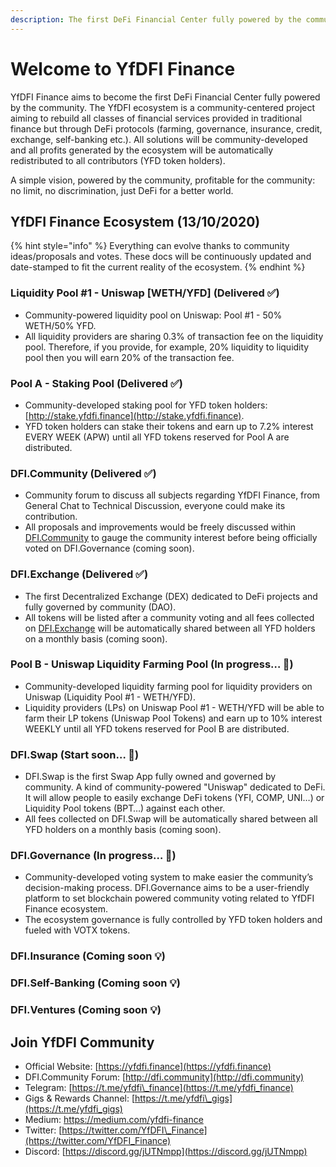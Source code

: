 ```yaml
---
description: The first DeFi Financial Center fully powered by the community.
---
```


# Welcome to YfDFI Finance

YfDFI Finance aims to become the first DeFi Financial Center fully powered by the community. The YfDFI ecosystem is a community-centered project aiming to rebuild all classes of financial services provided in traditional finance but through DeFi protocols \(farming, governance, insurance, credit, exchange, self-banking etc.\). All solutions will be community-developed and all profits generated by the ecosystem will be automatically redistributed to all contributors \(YFD token holders\).

A simple vision, powered by the community, profitable for the community: no limit, no discrimination, just DeFi for a better world.

## YfDFI Finance Ecosystem \(13/10/2020\)

{% hint style="info" %}
 Everything can evolve thanks to community ideas/proposals and votes. These docs will be continuously updated and date-stamped to fit the current reality of the ecosystem.
{% endhint %}

### Liquidity Pool \#1 - Uniswap \[WETH/YFD\] \(Delivered ✅\)

* Community-powered liquidity pool on Uniswap: Pool \#1 - 50% WETH/50% YFD.
* All liquidity providers are sharing 0.3% of transaction fee on the liquidity pool. Therefore, if you provide, for example, 20% liquidity to liquidity pool then you will earn 20% of the transaction fee.

### Pool A - Staking Pool \(Delivered ✅\)

* Community-developed staking pool for YFD token holders: [http://stake.yfdfi.finance](http://stake.yfdfi.finance).
* YFD token holders can stake their tokens and earn up to 7.2% interest EVERY WEEK \(APW\) until all YFD tokens reserved for Pool A are distributed.

### DFI.Community \(Delivered ✅\)

* Community forum to discuss all subjects regarding YfDFI Finance, from General Chat to Technical Discussion, everyone could make its contribution.
* All proposals and improvements would be freely discussed within [DFI.Community](http://dfi.community) to gauge the community interest before being officially voted on DFI.Governance \(coming soon\).

### DFI.Exchange \(Delivered ✅\)

* The first Decentralized Exchange \(DEX\) dedicated to DeFi projects and fully governed by community \(DAO\).
* All tokens will be listed after a community voting and all fees collected on [DFI.Exchange](https://dfi.exchange) will be automatically shared between all YFD holders on a monthly basis \(coming soon\).

### Pool B - Uniswap Liquidity Farming Pool \(In progress… 🔄\)

* Community-developed liquidity farming pool for liquidity providers on Uniswap \(Liquidity Pool \#1 - WETH/YFD\).
* Liquidity providers \(LPs\) on Uniswap Pool \#1 - WETH/YFD will be able to farm their LP tokens \(Uniswap Pool Tokens\) and earn up to 10% interest WEEKLY until all YFD tokens reserved for Pool B are distributed.

### DFI.Swap \(Start soon… 🔄\)

* DFI.Swap is the first Swap App fully owned and governed by community. A kind of community-powered "Uniswap" dedicated to DeFi. It will allow people to easily exchange DeFi tokens \(YFI, COMP, UNI…\) or Liquidity Pool tokens \(BPT…\) against each other.
* All fees collected on DFI.Swap will be automatically shared between all YFD holders on a monthly basis \(coming soon\).

### DFI.Governance \(In progress… 🔄\)

* Community-developed voting system to make easier the community’s decision-making process. DFI.Governance aims to be a user-friendly platform to set blockchain powered community voting related to YfDFI Finance ecosystem.
* The ecosystem governance is fully controlled by YFD token holders and fueled with VOTX tokens.

### DFI.Insurance \(Coming soon 💡\)

### DFI.Self-Banking \(Coming soon 💡\)

### DFI.Ventures \(Coming soon 💡\)

## Join YfDFI Community

* Official Website: [https://yfdfi.finance](https://yfdfi.finance)
* DFI.Community Forum: [http://dfi.community](http://dfi.community)
* Telegram: [https://t.me/yfdfi\_finance](https://t.me/yfdfi_finance)
* Gigs & Rewards Channel: [https://t.me/yfdfi\_gigs](https://t.me/yfdfi_gigs)
* Medium: [https://medium.com/yfdfi-finance ](https://medium.com/yfdfi-finance%20)
* Twitter: [https://twitter.com/YfDFI\_Finance](https://twitter.com/YfDFI_Finance)
* Discord: [https://discord.gg/jUTNmpp](https://discord.gg/jUTNmpp)




